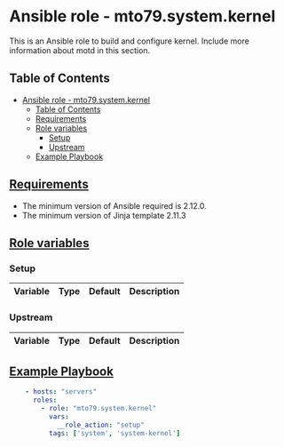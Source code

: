 # Ansible role - mto79.system.kernel

This is an Ansible role to build and configure kernel.
Include more information about motd in this section.

## Table of Contents

- [Ansible role - mto79.system.kernel](#ansible-role---mto79systemkernel)
  - [Table of Contents](#table-of-contents)
  - [Requirements](#requirements)
  - [Role variables](#role-variables)
    - [Setup](#setup)
    - [Upstream](#upstream)
  - [Example Playbook](#example-playbook)

## [Requirements](#requirements)

- The minimum version of Ansible required is 2.12.0.
- The minimum version of Jinja template 2.11.3

## [Role variables](#role-variables)

### Setup

| Variable | Type | Default | Description |
| -------- | ---- | ------- | ----------- |

### Upstream

| Variable | Type | Default | Description |
| -------- | ---- | ------- | ----------- |

## [Example Playbook](#example-playbook)

```yaml
    - hosts: "servers"
      roles:
        - role: "mto79.system.kernel"
          vars:
            __role_action: "setup"
          tags: ['system', 'system-kernel']

```
